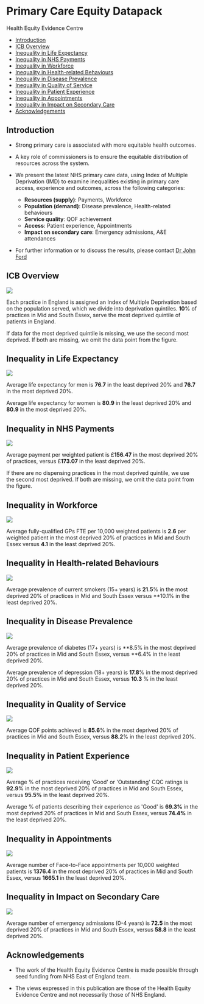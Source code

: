 # Primary Care Equity Datapack
Health Equity Evidence Centre

- [Introduction](#introduction)
- [ICB Overview](#icb-overview)
- [Inequality in Life Expectancy](#inequality-in-life-expectancy)
- [Inequality in NHS Payments](#inequality-in-nhs-payments)
- [Inequality in Workforce](#inequality-in-workforce)
- [Inequality in Health-related
  Behaviours](#inequality-in-health-related-behaviours)
- [Inequality in Disease Prevalence](#inequality-in-disease-prevalence)
- [Inequality in Quality of Service](#inequality-in-quality-of-service)
- [Inequality in Patient Experience](#inequality-in-patient-experience)
- [Inequality in Appointments](#inequality-in-appointments)
- [Inequality in Impact on Secondary
  Care](#inequality-in-impact-on-secondary-care)
- [Acknowledgements](#acknowledgements)

## Introduction

- Strong primary care is associated with more equitable health outcomes.

- A key role of commissioners is to ensure the equitable distribution of
  resources across the system.

- We present the latest NHS primary care data, using Index of Multiple
  Deprivation (IMD) to examine inequalities existing in primary care
  access, experience and outcomes, across the following categories:

  - **Resources (supply)**: Payments, Workforce
  - **Population (demand)**: Disease prevalence, Health-related
    behaviours
  - **Service quality**: QOF achievement
  - **Access**: Patient experience, Appointments
  - **Impact on secondary care**: Emergency admissions, A&E attendances

- For further information or to discuss the results, please contact [Dr
  John Ford](j.a.ford@qmul.ac.uk)

## ICB Overview

![](figure-commonmark/overview-1.png)

Each practice in England is assigned an Index of Multiple Deprivation
based on the population served, which we divide into deprivation
quintiles. **10**% of practices in Mid and South Essex, serve the most
deprived quintile of patients in England.

If data for the most deprived quintile is missing, we use the second
most deprived. If both are missing, we omit the data point from the
figure.

## Inequality in Life Expectancy

![](figure-commonmark/Life_Expectancy-1.png)

Average life expectancy for men is **76.7** in the least deprived 20%
and **76.7** in the most deprived 20%.

Average life expectancy for women is **80.9** in the least deprived 20%
and **80.9** in the most deprived 20%.

## Inequality in NHS Payments

![](figure-commonmark/payments-1.png)

Average payment per weighted patient is £**156.47** in the most deprived
20% of practices, versus £**173.07** in the least deprived 20%.

If there are no dispensing practices in the most deprived quintile, we
use the second most deprived. If both are missing, we omit the data
point from the figure.

## Inequality in Workforce

![](figure-commonmark/workforce-1.png)

Average fully-qualified GPs FTE per 10,000 weighted patients is **2.6**
per weighted patient in the most deprived 20% of practices in Mid and
South Essex versus **4.1** in the least deprived 20%.

## Inequality in Health-related Behaviours

![](figure-commonmark/behaviours-1.png)

Average prevalence of current smokers (15+ years) is **21.5**% in the
most deprived 20% of practices in Mid and South Essex versus \*\*10.1%
in the least deprived 20%.

## Inequality in Disease Prevalence

![](figure-commonmark/prevalence-1.png)

Average prevalence of diabetes (17+ years) is **8.5% in the most
deprived 20% of practices in Mid and South Essex, versus **6.4% in the
least deprived 20%.

Average prevalence of depression (18+ years) is **17.8**% in the most
deprived 20% of practices in Mid and South Essex, versus **10.3** % in
the least deprived 20%.

## Inequality in Quality of Service

![](figure-commonmark/quality-1.png)

Average QOF points achieved is **85.6**% in the most deprived 20% of
practices in Mid and South Essex, versus **88.2**% in the least deprived
20%.

## Inequality in Patient Experience

![](figure-commonmark/exp-1.png)

Average % of practices receiving 'Good' or 'Outstanding' CQC ratings is
**92.9**% in the most deprived 20% of practices in Mid and South Essex,
versus **95.5%** in the least deprived 20%.

Average % of patients describing their experience as 'Good' is **69.3%**
in the most deprived 20% of practices in Mid and South Essex, versus
**74.4%** in the least deprived 20%.

## Inequality in Appointments

![](figure-commonmark/appts-1.png)

Average number of Face-to-Face appointments per 10,000 weighted patients
is **1376.4** in the most deprived 20% of practices in Mid and South
Essex, versus **1665.1** in the least deprived 20%.

## Inequality in Impact on Secondary Care

![](figure-commonmark/secondary-1.png)

Average number of emergency admissions (0-4 years) is **72.5** in the
most deprived 20% of practices in Mid and South Essex, versus **58.8**
in the least deprived 20%.

## Acknowledgements

- The work of the Health Equity Evidence Centre is made possible through
  seed funding from NHS East of England team.

- The views expressed in this publication are those of the Health Equity
  Evidence Centre and not necessarily those of NHS England.
